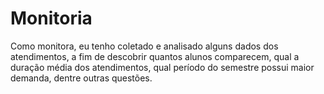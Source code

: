 # Monitoria
Como monitora, eu tenho coletado e analisado alguns dados dos atendimentos, a fim de descobrir quantos alunos comparecem, qual a duração média dos atendimentos, qual período do semestre possui maior demanda, dentre outras questões.
